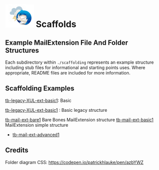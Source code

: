 # ![Thunderstorm icon] Scaffolds

## Example MailExtension File And Folder Structures

Each subdirectory within `./scaffolding` represents an example structure
including stub files for informational and starting points uses. Where
appropriate, README files are included for more information.

## Scaffolding Examples

[tb-legacy-XUL-ext-basic1][ex1]: Basic 

[tb-legacy-XUL-ext-basic1](./tb-legacy-XUL-ext-basic1/README.md) : Basic legacy structure

[tb-mail-ext-bare1][ex2]  Bare Bones MailExtension structure
[tb-mail-ext-basic1](/examples/scaffolds/tb-mail-ext-basic1 "tb-mail-ext-basic1")  MailExtension simple structure
- [tb-mail-ext-advanced1](/examples/scaffolds/tb-mail-ext-advanced1 "tb-mail-ext-advanced1")  

## Credits	

Folder diagram CSS: https://codepen.io/patrickhlauke/pen/azbYWZ

[ex1]:/examples/scaffolds/tb-legacy-XUL-ext-basic1/RADME.md
[ex2]:https://github.com/cleidigh/Thunderstorm/blob/examples/scaffolds/tb-legacy-XUL-ext-basic1/README.md
[Thunderstorm icon]:/rep-resources/images/thunderstorm.png